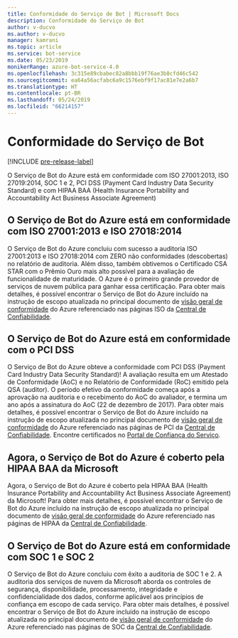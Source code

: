 ```yaml
---
title: Conformidade do Serviço de Bot | Microsoft Docs
description: Conformidade do Serviço de Bot
author: v-ducvo
ms.author: v-ducvo
manager: kamrani
ms.topic: article
ms.service: bot-service
ms.date: 05/23/2019
monikerRange: azure-bot-service-4.0
ms.openlocfilehash: 3c315e89cbabec82a8bbb19f76ae3b8cfd46c542
ms.sourcegitcommit: ea64a56acfabc6a9c1576ebf9f17ac81e7e2a6b7
ms.translationtype: HT
ms.contentlocale: pt-BR
ms.lasthandoff: 05/24/2019
ms.locfileid: "66214157"
---
```

# <a name="bot-service-compliance"></a>Conformidade do Serviço de Bot

[!INCLUDE [pre-release-label](../includes/pre-release-label.md)]

O Serviço de Bot do Azure está em conformidade com ISO 27001:2013, ISO 27019:2014, SOC 1 e 2, PCI DSS (Payment Card Industry Data Security Standard) e com HIPAA BAA (Health Insurance Portability and Accountability Act Business Associate Agreement)

## <a name="azure-bot-service-is-compliant-with-iso-270012013-and-iso-270182014"></a>O Serviço de Bot do Azure está em conformidade com ISO 27001:2013 e ISO 27018:2014 
O Serviço de Bot do Azure concluiu com sucesso a auditoria ISO 27001:2013 e ISO 27018:2014 com ZERO não conformidades (descobertas) no relatório de auditoria. Além disso, também obtivemos o Certificado CSA STAR com o Prêmio Ouro mais alto possível para a avaliação de funcionalidade de maturidade.  O Azure é o primeiro grande provedor de serviços de nuvem pública para ganhar essa certificação. Para obter mais detalhes, é possível encontrar o Serviço de Bot do Azure incluído na instrução de escopo atualizada no principal documento de [visão geral de conformidade](https://gallery.technet.microsoft.com/Overview-of-Azure-c1be3942) do Azure referenciado nas páginas ISO da [Central de Confiabilidade](https://www.microsoft.com/en-us/trustcenter/compliance/iso-iec-27001).  
 
## <a name="azure-bot-service-is-compliant-with-pci-dss"></a>O Serviço de Bot do Azure está em conformidade com o PCI DSS
O Serviço de Bot do Azure obteve a conformidade com PCI DSS (Payment Card Industry Data Security Standard)! A avaliação resulta em um Atestado de Conformidade (AoC) e no Relatório de Conformidade (RoC) emitido pela QSA (auditor). O período efetivo da conformidade começa após a aprovação na auditoria e o recebimento do AoC do avaliador, e termina um ano após a assinatura do AoC (22 de dezembro de 2017). Para obter mais detalhes, é possível encontrar o Serviço de Bot do Azure incluído na instrução de escopo atualizada no principal documento de [visão geral de conformidade](https://gallery.technet.microsoft.com/Overview-of-Azure-c1be3942) do Azure referenciado nas páginas de PCI da [Central de Confiabilidade](https://www.microsoft.com/en-us/trustcenter/compliance/iso-iec-27001).  Encontre certificados no [Portal de Confiança do Serviço](https://servicetrust.microsoft.com/).
 
## <a name="azure-bot-service-is-now-covered-under-microsofts-hipaa-baa"></a>Agora, o Serviço de Bot do Azure é coberto pela HIPAA BAA da Microsoft
Agora, o Serviço de Bot do Azure é coberto pela HIPAA BAA (Health Insurance Portability and Accountability Act Business Associate Agreement) da Microsoft! Para obter mais detalhes, é possível encontrar o Serviço de Bot do Azure incluído na instrução de escopo atualizada no principal documento de [visão geral de conformidade](https://gallery.technet.microsoft.com/Overview-of-Azure-c1be3942) do Azure referenciado nas páginas de HIPAA da [Central de Confiabilidade](https://www.microsoft.com/en-us/TrustCenter/Compliance/HIPAA).  


## <a name="azure-bot-service-is-compliant-with-soc-1-and-soc-2"></a>O Serviço de Bot do Azure está em conformidade com SOC 1 e SOC 2 
O Serviço de Bot do Azure concluiu com êxito a auditoria de SOC 1 e 2. A auditoria dos serviços de nuvem da Microsoft aborda os controles de segurança, disponibilidade, processamento, integridade e confidencialidade dos dados, conforme aplicável aos princípios de confiança em escopo de cada serviço. Para obter mais detalhes, é possível encontrar o Serviço de Bot do Azure incluído na instrução de escopo atualizada no principal documento de [visão geral de conformidade](https://gallery.technet.microsoft.com/Overview-of-Azure-c1be3942) do Azure referenciado nas páginas de SOC da [Central de Confiabilidade](https://www.microsoft.com/en-us/trustcenter/compliance/iso-iec-27001).  
 
